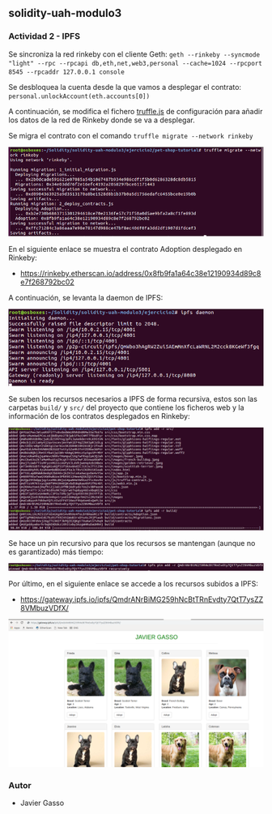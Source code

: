## solidity-uah-modulo3

### **Actividad 2** - IPFS

Se sincroniza la red rinkeby con el cliente Geth:
`geth --rinkeby --syncmode "light" --rpc --rpcapi db,eth,net,web3,personal --cache=1024 --rpcport 8545 --rpcaddr 127.0.0.1 console`

Se desbloquea la cuenta desde la que vamos a desplegar el contrato:
`personal.unlockAccount(eth.accounts[0])`

A continuación, se modifica el fichero [truffle.js](pet-shop-tutorial/truffle.js) de configuración para añadir los datos de la red de Rinkeby donde se va a desplegar.

Se migra el contrato con el comando `truffle migrate --network rinkeby`

![Captura 1](screens/screen001.png "Captura 1")


En el siguiente enlace se muestra el contrato Adoption desplegado en Rinkeby:
- https://rinkeby.etherscan.io/address/0x8fb9fa1a64c38e12190934d89c8e7f268792bc02


A continuación, se levanta la daemon de IPFS:

![Captura 2](screens/screen002.png "Captura 2")


Se suben los recursos necesarios a IPFS de forma recursiva, estos son las carpetas `build/` y `src/` del proyecto que contiene los ficheros web y la información de los contratos desplegados en Rinkeby:

![Captura 3](screens/screen003.png "Captura 3")

Se hace un pin recursivo para que los recursos se mantengan (aunque no es garantizado) más tiempo:

![Captura 4](screens/screen004.png "Captura 4")

Por último, en el siguiente enlace se accede a los recursos subidos a IPFS:
- https://gateway.ipfs.io/ipfs/QmdrANrBiMG259hNcBtTRnEvdty7QtT7ysZZ8VMbuzVDfX/

![Captura 5](screens/screen005.png "Captura 5")

### Autor
- Javier Gasso
